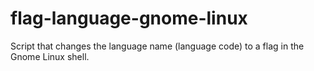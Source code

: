 # flag-language-gnome-linux
Script that changes the language name (language code) to a flag in the Gnome Linux shell.
